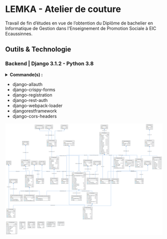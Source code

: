 # LEMKA - Atelier de couture
Travail de fin d’études en vue de l’obtention du Diplôme de bachelier en Informatique de Gestion dans l'Enseignement de Promotion Sociale à EIC Ecaussinnes.

## Outils & Technologie

### Backend | Django 3.1.2 - Python 3.8
<details><summary><b>Commande(s) :</b></summary><br>
  
> - pip install
> - pip freeze > requirements.txt
> - python manage.py makemigrations
> - python manage.py migrate
> - python manage.py createsuperuser
> - python manage.py dumpdata app.class > class.json
> - python manage.py loaddata app.class < class.json
> - python manage.py loaddata class.json
  
</details>

- django-allauth
- django-crispy-forms
- django-registration
- django-rest-auth
- django-webpack-loader
- djangorestframework
- django-cors-headers

![alt text](https://github.com/crysis90war/lemka_api/blob/main/diagram.png?raw=true)
